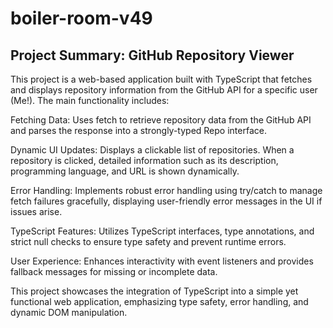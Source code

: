 # boiler-room-v49
 <h2>Project Summary: GitHub Repository Viewer</h2>
 
This project is a web-based application built with TypeScript that fetches and displays repository information from the GitHub API for a specific user (Me!). 
The main functionality includes:

Fetching Data: Uses fetch to retrieve repository data from the GitHub API and parses the response into a strongly-typed Repo interface.

Dynamic UI Updates: Displays a clickable list of repositories. When a repository is clicked, detailed information such as its description, programming language, and URL is shown dynamically.

Error Handling: Implements robust error handling using try/catch to manage fetch failures gracefully, displaying user-friendly error messages in the UI if issues arise.

TypeScript Features: Utilizes TypeScript interfaces, type annotations, and strict null checks to ensure type safety and prevent runtime errors.

User Experience: Enhances interactivity with event listeners and provides fallback messages for missing or incomplete data.

This project showcases the integration of TypeScript into a simple yet functional web application, emphasizing type safety, error handling, and dynamic DOM manipulation.
